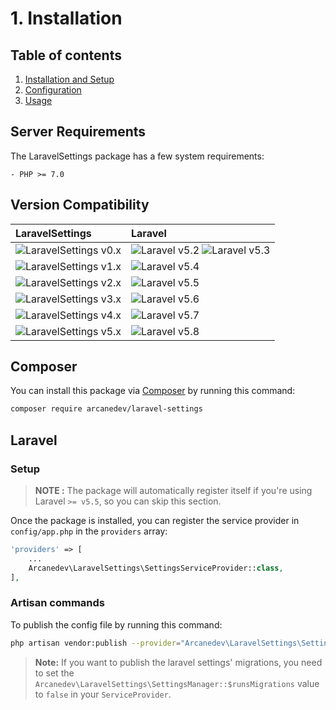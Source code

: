 # 1. Installation

## Table of contents

  1. [Installation and Setup](1-Installation-and-Setup.md)
  2. [Configuration](2-Configuration.md)
  3. [Usage](3-Usage.md)

## Server Requirements

The LaravelSettings package has a few system requirements:

    - PHP >= 7.0

## Version Compatibility

| LaravelSettings                               | Laravel                                                   |
|:----------------------------------------------|:----------------------------------------------------------|
| ![LaravelSettings v0.x][laravel_settings_0_x] | ![Laravel v5.2][laravel_5_2] ![Laravel v5.3][laravel_5_3] |
| ![LaravelSettings v1.x][laravel_settings_1_x] | ![Laravel v5.4][laravel_5_4]                              |
| ![LaravelSettings v2.x][laravel_settings_2_x] | ![Laravel v5.5][laravel_5_5]                              |
| ![LaravelSettings v3.x][laravel_settings_3_x] | ![Laravel v5.6][laravel_5_6]                              |
| ![LaravelSettings v4.x][laravel_settings_4_x] | ![Laravel v5.7][laravel_5_7]                              |
| ![LaravelSettings v5.x][laravel_settings_5_x] | ![Laravel v5.8][laravel_5_8]                              |

[laravel_5_2]:  https://img.shields.io/badge/v5.2-supported-brightgreen.svg?style=flat-square "Laravel v5.2"
[laravel_5_3]:  https://img.shields.io/badge/v5.3-supported-brightgreen.svg?style=flat-square "Laravel v5.3"
[laravel_5_4]:  https://img.shields.io/badge/v5.4-supported-brightgreen.svg?style=flat-square "Laravel v5.4"
[laravel_5_5]:  https://img.shields.io/badge/v5.5-supported-brightgreen.svg?style=flat-square "Laravel v5.5"
[laravel_5_6]:  https://img.shields.io/badge/v5.6-supported-brightgreen.svg?style=flat-square "Laravel v5.6"
[laravel_5_7]:  https://img.shields.io/badge/v5.7-supported-brightgreen.svg?style=flat-square "Laravel v5.7"
[laravel_5_8]:  https://img.shields.io/badge/v5.8-supported-brightgreen.svg?style=flat-square "Laravel v5.8"

[laravel_settings_0_x]: https://img.shields.io/badge/version-0.*-blue.svg?style=flat-square "LaravelSettings v0.*"
[laravel_settings_1_x]: https://img.shields.io/badge/version-1.*-blue.svg?style=flat-square "LaravelSettings v1.*"
[laravel_settings_2_x]: https://img.shields.io/badge/version-2.*-blue.svg?style=flat-square "LaravelSettings v2.*"
[laravel_settings_3_x]: https://img.shields.io/badge/version-3.*-blue.svg?style=flat-square "LaravelSettings v3.*"
[laravel_settings_4_x]: https://img.shields.io/badge/version-4.*-blue.svg?style=flat-square "LaravelSettings v4.*"
[laravel_settings_5_x]: https://img.shields.io/badge/version-5.*-blue.svg?style=flat-square "LaravelSettings v5.*"

## Composer

You can install this package via [Composer](http://getcomposer.org/) by running this command:

```bash
composer require arcanedev/laravel-settings
```

## Laravel

### Setup

> **NOTE :** The package will automatically register itself if you're using Laravel `>= v5.5`, so you can skip this section.

Once the package is installed, you can register the service provider in `config/app.php` in the `providers` array:

```php
'providers' => [
    ...
    Arcanedev\LaravelSettings\SettingsServiceProvider::class,
],
```

### Artisan commands

To publish the config file by running this command:

```bash
php artisan vendor:publish --provider="Arcanedev\LaravelSettings\SettingsServiceProvider"
```

> **Note:** If you want to publish the laravel settings' migrations, you need to set the `Arcanedev\LaravelSettings\SettingsManager::$runsMigrations` value to `false` in your `ServiceProvider`.
